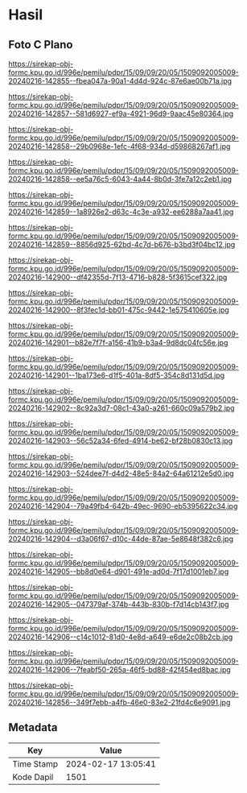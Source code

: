 # Hasil

## Foto C Plano

https://sirekap-obj-formc.kpu.go.id/996e/pemilu/pdpr/15/09/09/20/05/1509092005009-20240216-142855--fbea047a-90a1-4d4d-924c-87e6ae00b71a.jpg

https://sirekap-obj-formc.kpu.go.id/996e/pemilu/pdpr/15/09/09/20/05/1509092005009-20240216-142857--581d6927-ef9a-4921-96d9-9aac45e80364.jpg

https://sirekap-obj-formc.kpu.go.id/996e/pemilu/pdpr/15/09/09/20/05/1509092005009-20240216-142858--29b0968e-1efc-4f68-934d-d59868267af1.jpg

https://sirekap-obj-formc.kpu.go.id/996e/pemilu/pdpr/15/09/09/20/05/1509092005009-20240216-142858--ee5a76c5-6043-4a44-8b0d-3fe7a12c2eb1.jpg

https://sirekap-obj-formc.kpu.go.id/996e/pemilu/pdpr/15/09/09/20/05/1509092005009-20240216-142859--1a8926e2-d63c-4c3e-a932-ee6288a7aa41.jpg

https://sirekap-obj-formc.kpu.go.id/996e/pemilu/pdpr/15/09/09/20/05/1509092005009-20240216-142859--8856d925-62bd-4c7d-b676-b3bd3f04bc12.jpg

https://sirekap-obj-formc.kpu.go.id/996e/pemilu/pdpr/15/09/09/20/05/1509092005009-20240216-142900--df42355d-7f13-4716-b828-5f3615cef322.jpg

https://sirekap-obj-formc.kpu.go.id/996e/pemilu/pdpr/15/09/09/20/05/1509092005009-20240216-142900--8f3fec1d-bb01-475c-9442-1e575410605e.jpg

https://sirekap-obj-formc.kpu.go.id/996e/pemilu/pdpr/15/09/09/20/05/1509092005009-20240216-142901--b82e7f7f-a156-41b9-b3a4-9d8dc04fc56e.jpg

https://sirekap-obj-formc.kpu.go.id/996e/pemilu/pdpr/15/09/09/20/05/1509092005009-20240216-142901--1ba173e6-d1f5-401a-8df5-354c8d131d5d.jpg

https://sirekap-obj-formc.kpu.go.id/996e/pemilu/pdpr/15/09/09/20/05/1509092005009-20240216-142902--8c92a3d7-08c1-43a0-a261-660c09a579b2.jpg

https://sirekap-obj-formc.kpu.go.id/996e/pemilu/pdpr/15/09/09/20/05/1509092005009-20240216-142903--56c52a34-6fed-4914-be62-bf28b0830c13.jpg

https://sirekap-obj-formc.kpu.go.id/996e/pemilu/pdpr/15/09/09/20/05/1509092005009-20240216-142903--524dee7f-d4d2-48e5-84a2-64a61212e5d0.jpg

https://sirekap-obj-formc.kpu.go.id/996e/pemilu/pdpr/15/09/09/20/05/1509092005009-20240216-142904--79a49fb4-642b-49ec-9690-eb5395622c34.jpg

https://sirekap-obj-formc.kpu.go.id/996e/pemilu/pdpr/15/09/09/20/05/1509092005009-20240216-142904--d3a06f67-d10c-44de-87ae-5e8648f382c6.jpg

https://sirekap-obj-formc.kpu.go.id/996e/pemilu/pdpr/15/09/09/20/05/1509092005009-20240216-142905--bb8d0e64-d901-491e-ad0d-7f17d1001eb7.jpg

https://sirekap-obj-formc.kpu.go.id/996e/pemilu/pdpr/15/09/09/20/05/1509092005009-20240216-142905--047379af-374b-443b-830b-f7d14cb143f7.jpg

https://sirekap-obj-formc.kpu.go.id/996e/pemilu/pdpr/15/09/09/20/05/1509092005009-20240216-142906--c14c1012-81d0-4e8d-a649-e6de2c08b2cb.jpg

https://sirekap-obj-formc.kpu.go.id/996e/pemilu/pdpr/15/09/09/20/05/1509092005009-20240216-142906--7feabf50-265a-46f5-bd88-42f454ed8bac.jpg

https://sirekap-obj-formc.kpu.go.id/996e/pemilu/pdpr/15/09/09/20/05/1509092005009-20240216-142856--349f7ebb-a4fb-46e0-83e2-21fd4c6e9091.jpg


## Metadata

| Key        | Value               |
| ---------- | ------------------- |
| Time Stamp | 2024-02-17 13:05:41 |
| Kode Dapil | 1501                |



